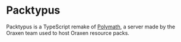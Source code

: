 # Packtypus
Packtypus is a TypeScript remake of [Polymath](https://github.com/oraxen/polymath), a server made by the Oraxen team used to host Oraxen resource packs.
